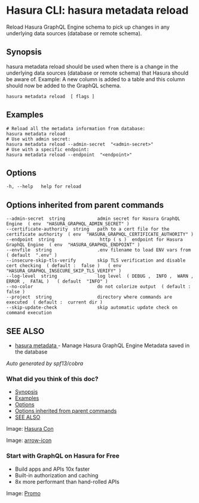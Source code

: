 # Hasura CLI: hasura metadata reload

Reload Hasura GraphQL Engine schema to pick up changes in any underlying data sources (database or remote schema).

## Synopsis​

hasura metadata reload should be used when there is a change in the underlying data sources (database or remote schema) that Hasura should be aware of.
Example:
A new column is added to a table and this column should now be added to the GraphQL schema.

`hasura metadata reload  [ flags ]`

## Examples​

```
# Reload all the metadata information from database:
hasura metadata reload
# Use with admin secret:
hasura metadata reload --admin-secret  "<admin-secret>"
# Use with a specific endpoint:
hasura metadata reload --endpoint  "<endpoint>"
```

## Options​

`-h, --help   help for reload`

## Options inherited from parent commands​

```
--admin-secret  string            admin secret for Hasura GraphQL Engine  ( env  "HASURA_GRAPHQL_ADMIN_SECRET" )
--certificate-authority  string   path to a cert file for the certificate authority  ( env  "HASURA_GRAPHQL_CERTIFICATE_AUTHORITY" )
--endpoint  string                 http ( s )  endpoint for Hasura GraphQL Engine  ( env  "HASURA_GRAPHQL_ENDPOINT" )
--envfile  string                 .env filename to load ENV vars from  ( default  ".env" )
--insecure-skip-tls-verify        skip TLS verification and disable cert checking  ( default :  false )   ( env  "HASURA_GRAPHQL_INSECURE_SKIP_TLS_VERIFY" )
--log-level  string               log level  ( DEBUG ,  INFO ,  WARN ,  ERROR ,  FATAL )   ( default  "INFO" )
--no-color                        do not colorize output  ( default :  false )
--project  string                 directory where commands are executed  ( default :  current dir )
--skip-update-check               skip automatic update check on command execution
```

## SEE ALSO​

- [ hasura metadata ](https://hasura.io/docs/latest/hasura-cli/commands/hasura_metadata/)- Manage Hasura GraphQL Engine Metadata saved in the database


 *Auto generated by spf13/cobra* 

### What did you think of this doc?

- [ Synopsis ](https://hasura.io/docs/latest/hasura-cli/commands/hasura_metadata_reload/#synopsis)
- [ Examples ](https://hasura.io/docs/latest/hasura-cli/commands/hasura_metadata_reload/#examples)
- [ Options ](https://hasura.io/docs/latest/hasura-cli/commands/hasura_metadata_reload/#options)
- [ Options inherited from parent commands ](https://hasura.io/docs/latest/hasura-cli/commands/hasura_metadata_reload/#options-inherited-from-parent-commands)
- [ SEE ALSO ](https://hasura.io/docs/latest/hasura-cli/commands/hasura_metadata_reload/#see-also)


Image: [ Hasura Con ](https://res.cloudinary.com/dh8fp23nd/image/upload/v1686154570/hasura-con-2023/has-con-light-date_r2a2ud.png)

Image: [ arrow-icon ](https://res.cloudinary.com/dh8fp23nd/image/upload/v1683723549/main-web/chevron-right_ldbi7d.png)

### Start with GraphQL on Hasura for Free

- Build apps and APIs 10x faster
- Built-in authorization and caching
- 8x more performant than hand-rolled APIs


Image: [ Promo ](https://hasura.io/docs/assets/images/hasura-free-ff60e409244e0ea12b5a3045d1a9096b.png)